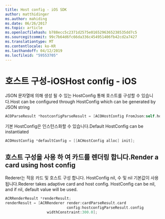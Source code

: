 ```yaml
---
title: Host config - iOS SDK
author: matthidinger
ms.author: mahiding
ms.date: 06/26/2017
ms.topic: article
ms.openlocfilehash: b788ecc5c2371d2575e0165296365238535dd7c5
ms.sourcegitcommit: 99c7b64d6fc66da336c454951406fb42cd2a7427
ms.translationtype: MT
ms.contentlocale: ko-KR
ms.lasthandoff: 04/12/2019
ms.locfileid: "59553705"
---
```

# <a name="host-config---ios"></a><span data-ttu-id="867ee-102">호스트 구성-iOS</span><span class="sxs-lookup"><span data-stu-id="867ee-102">Host config - iOS</span></span>

<span data-ttu-id="867ee-103">JSON 문자열에 의해 생성 될 수 있는 HostConfig 통해 호스트를 구성할 수 있습니다.</span><span class="sxs-lookup"><span data-stu-id="867ee-103">Host can be configured through HostConfig which can be generated by JSON string</span></span>

```objective-c
ACOParseResult *hostconfigParseResult = [ACOHostConfig FromJson:self.hostconfig];
```

<span data-ttu-id="867ee-104">기본 HostConfig은 인스턴스화할 수 있습니다.</span><span class="sxs-lookup"><span data-stu-id="867ee-104">Default HostConfig can be instantiated</span></span>

```objective-c
ACOHostConfig *defaultConfig = [[ACHostConfig alloc] init];
```

## <a name="render-a-card-using-host-config"></a><span data-ttu-id="867ee-105">호스트 구성을 사용 하 여 카드를 렌더링 합니다.</span><span class="sxs-lookup"><span data-stu-id="867ee-105">Render a card using host config</span></span>

<span data-ttu-id="867ee-106">Rederer는 적응 카드 및 호스트 구성 합니다. HostConfig nil, 수 및 nil 기본값이 사용 됩니다.</span><span class="sxs-lookup"><span data-stu-id="867ee-106">Rederer takes adaptive card and host config. HostConfig can be nil, and if nil, default value will be used.</span></span>

```objective-c
ACRRenderResult *renderResult;
renderResult = [ACRRenderer render:cardParseResult.card
                            config:hostconfigParseResult.config
                   widthConstraint:300.0];
```